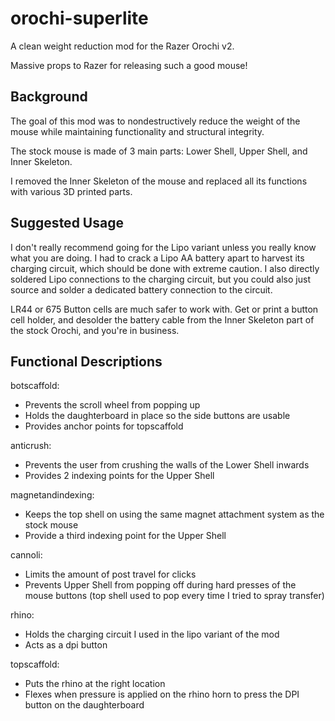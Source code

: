 # orochi-superlite
A clean weight reduction mod for the Razer Orochi v2.

Massive props to Razer for releasing such a good mouse!

## Background

The goal of this mod was to nondestructively reduce the weight of the mouse while maintaining functionality and structural integrity.

The stock mouse is made of 3 main parts: Lower Shell, Upper Shell, and Inner Skeleton.

I removed the Inner Skeleton of the mouse and replaced all its functions with various 3D printed parts.

## Suggested Usage

I don't really recommend going for the Lipo variant unless you really know what you are doing. I had to crack a Lipo AA battery apart to harvest its charging circuit, which should be done with extreme caution. I also directly soldered Lipo connections to the charging circuit, but you could also just source and solder a dedicated battery connection to the circuit.

LR44 or 675 Button cells are much safer to work with. Get or print a button cell holder, and desolder the battery cable from the Inner Skeleton part of the stock Orochi, and you're in business.

## Functional Descriptions

botscaffold:
- Prevents the scroll wheel from popping up
- Holds the daughterboard in place so the side buttons are usable
- Provides anchor points for topscaffold

anticrush:
- Prevents the user from crushing the walls of the Lower Shell inwards
- Provides 2 indexing points for the Upper Shell

magnetandindexing:
- Keeps the top shell on using the same magnet attachment system as the stock mouse
- Provide a third indexing point for the Upper Shell

cannoli:
- Limits the amount of post travel for clicks
- Prevents Upper Shell from popping off during hard presses of the mouse buttons (top shell used to pop every time I tried to spray transfer)

rhino:
- Holds the charging circuit I used in the lipo variant of the mod
- Acts as a dpi button

topscaffold:
- Puts the rhino at the right location
- Flexes when pressure is applied on the rhino horn to press the DPI button on the daughterboard

